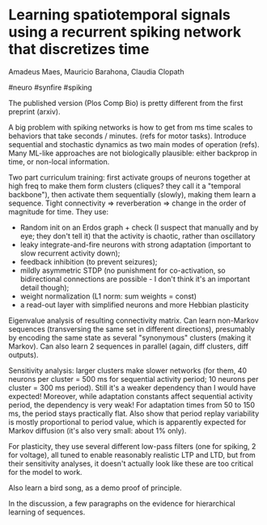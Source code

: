 # Learning spatiotemporal signals using a recurrent spiking network that discretizes time

Amadeus Maes, Mauricio Barahona, Claudia Clopath


#neuro #synfire #spiking

The published version (Plos Comp Bio) is pretty different from the first preprint (arxiv).

A big problem with spiking networks is how to get from ms time scales to behaviors that take  seconds / minutes. (refs for motor tasks). Introduce sequential and stochastic dynamics as two main modes of operation (refs). Many ML-like approaches are not biologically plausible: either backprop in time, or non-local information.

Two part curriculum training: first activate groups of neurons together at high freq to make them form clusters (cliques? they call it a "temporal backbone"), then activate them sequentially (slowly), making them learn a sequence. Tight connectivity => reverberation => change in the order of magnitude for time. They use:

* Random init on an Erdos graph + check (I suspect that manually and by eye; they don't tell it) that the activity is chaotic, rather than oscillatory
* leaky integrate-and-fire neurons with strong adaptation (important to slow recurrent activity down); 
* feedback inhibition (to prevent seizures); 
* mildly asymmetric STDP (no punishment for co-activation, so bidirectional connections are possible - I don't think it's an important detail though);
* weight normalization (L1 norm: sum weights = const)
* a read-out layer with simplified neurons and more Hebbian plasticity

Eigenvalue analysis of resulting connectivity matrix. Can learn non-Markov sequences (transversing the same set in different directions), presumably by encoding the same state as several "synonymous" clusters (making it Markov). Can also learn 2 sequences in parallel (again, diff clusters, diff outputs).

Sensitivity analysis: larger clusters make slower networks (for them, 40 neurons per cluster = 500 ms for sequential activity period; 10 neurons per cluster = 300 ms period). Still it's a weaker dependency than I would have expected! Moreover, while adaptation constants affect sequential activity period, the dependency is very weak! For adaptation times from 50 to 150 ms, the period stays practically flat. Also show that period replay variability is mostly proportional to period value, which is apparently expected for Markov diffusion (it's also very small: about 1% only).

For plasticity, they use several different low-pass filters (one for spiking, 2 for voltage), all tuned to enable reasonably realistic LTP and LTD, but from their sensitivity analyses, it doesn't actually look like these are too critical for the model to work.

Also learn a bird song, as a demo proof of principle.

In the discussion, a few paragraphs on the evidence for hierarchical learning of sequences.